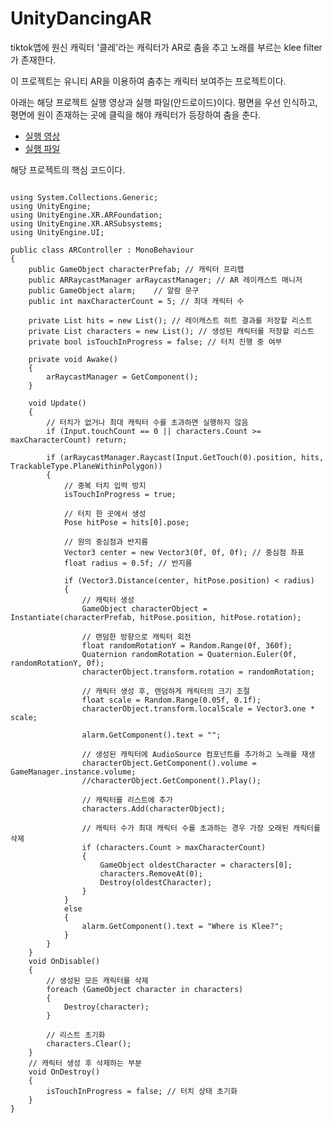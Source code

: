 # UnityDancingAR
tiktok앱에 원신 캐릭터 '클레'라는 캐릭터가 AR로 춤을 추고 노래를 부르는 klee filter가 존재한다.

이 프로젝트는 유니티 AR을 이용하여 춤추는 캐릭터 보여주는 프로젝트이다.

아래는 해당 프로젝트 실행 영상과 실행 파일(안드로이드)이다. 평면을 우선 인식하고, 평면에 원이 존재하는 곳에 클릭을 해야 캐릭터가 등장하여 춤을 춘다.
- [실행 영상](https://github.com/seong0929/UnityDancingAR/assets/50050003/124521cd-7a08-4e2e-b55a-6733fb92f425)
- [실행 파일](https://github.com/seong0929/UnityDancingAR/tree/main/%EC%8B%A4%ED%96%89%20%ED%8C%8C%EC%9D%BC)

해당 프로젝트의 핵심 코드이다.
<pre>
<code>
using System.Collections.Generic;
using UnityEngine;
using UnityEngine.XR.ARFoundation;
using UnityEngine.XR.ARSubsystems;
using UnityEngine.UI;

public class ARController : MonoBehaviour
{
    public GameObject characterPrefab; // 캐릭터 프리팹
    public ARRaycastManager arRaycastManager; // AR 레이캐스트 매니저
    public GameObject alarm;    // 알람 문구
    public int maxCharacterCount = 5; // 최대 캐릭터 수

    private List<ARRaycastHit> hits = new List<ARRaycastHit>(); // 레이캐스트 히트 결과를 저장할 리스트
    private List<GameObject> characters = new List<GameObject>(); // 생성된 캐릭터를 저장할 리스트
    private bool isTouchInProgress = false; // 터치 진행 중 여부

    private void Awake()
    {
        arRaycastManager = GetComponent<ARRaycastManager>();
    }

    void Update()
    {
        // 터치가 없거나 최대 캐릭터 수를 초과하면 실행하지 않음
        if (Input.touchCount == 0 || characters.Count >= maxCharacterCount) return;

        if (arRaycastManager.Raycast(Input.GetTouch(0).position, hits, TrackableType.PlaneWithinPolygon))
        {
            // 중복 터치 입력 방지
            isTouchInProgress = true;

            // 터치 한 곳에서 생성
            Pose hitPose = hits[0].pose;

            // 원의 중심점과 반지름
            Vector3 center = new Vector3(0f, 0f, 0f); // 중심점 좌표
            float radius = 0.5f; // 반지름

            if (Vector3.Distance(center, hitPose.position) < radius)
            {
                // 캐릭터 생성
                GameObject characterObject = Instantiate(characterPrefab, hitPose.position, hitPose.rotation);

                // 랜덤한 방향으로 캐릭터 회전
                float randomRotationY = Random.Range(0f, 360f);
                Quaternion randomRotation = Quaternion.Euler(0f, randomRotationY, 0f);
                characterObject.transform.rotation = randomRotation;

                // 캐릭터 생성 후, 랜덤하게 캐릭터의 크기 조절
                float scale = Random.Range(0.05f, 0.1f);
                characterObject.transform.localScale = Vector3.one * scale;

                alarm.GetComponent<Text>().text = "";

                // 생성된 캐릭터에 AudioSource 컴포넌트를 추가하고 노래를 재생
                characterObject.GetComponent<AudioSource>().volume = GameManager.instance.volume;
                //characterObject.GetComponent<AudioSource>().Play();

                // 캐릭터를 리스트에 추가
                characters.Add(characterObject);

                // 캐릭터 수가 최대 캐릭터 수를 초과하는 경우 가장 오래된 캐릭터를 삭제
                if (characters.Count > maxCharacterCount)
                {
                    GameObject oldestCharacter = characters[0];
                    characters.RemoveAt(0);
                    Destroy(oldestCharacter);
                }
            }
            else
            {
                alarm.GetComponent<Text>().text = "Where is Klee?";
            }
        }
    }
    void OnDisable()
    {
        // 생성된 모든 캐릭터를 삭제
        foreach (GameObject character in characters)
        {
            Destroy(character);
        }

        // 리스트 초기화
        characters.Clear();
    }
    // 캐릭터 생성 후 삭제하는 부분
    void OnDestroy()
    {
        isTouchInProgress = false; // 터치 상태 초기화
    }
}
</code>
</pre>
